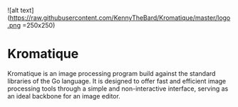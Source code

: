 ![alt text](https://raw.githubusercontent.com/KennyTheBard/Kromatique/master/logo.png =250x250)
# Kromatique

Kromatique is an image processing program build against the standard
libraries of the Go language. It is designed to offer fast and efficient
image processing tools through a simple and non-interactive interface,
serving as an ideal backbone for an image editor.
